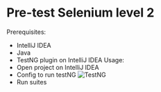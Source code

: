 # Pre-test Selenium level 2
Prerequisites:
- IntelliJ IDEA
- Java
- TestNG plugin on IntelliJ IDEA
Usage:
- Open project on IntelliJ IDEA
- Config to run testNG
![TestNG](https://user-images.githubusercontent.com/40910842/128662645-1bb17037-c932-4382-ad8c-3f76851fdb7b.png)
- Run suites
